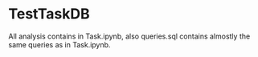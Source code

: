 # TestTaskDB

All analysis contains in Task.ipynb, also queries.sql contains almostly the same queries as in Task.ipynb.

